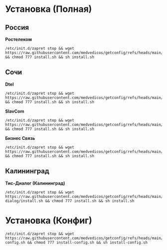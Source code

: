# Установка (Полная)

## Россия

**Ростелеком**
```
/etc/init.d/zapret stop && wget https://raw.githubusercontent.com/medvedicos/getconfig/refs/heads/main/install.sh && chmod 777 install.sh && sh install.sh
```

## Сочи

**Dtel**
```
/etc/init.d/zapret stop && wget https://raw.githubusercontent.com/medvedicos/getconfig/refs/heads/main/Dtel/install.sh && chmod 777 install.sh && sh install.sh
```

**SlavCom**
```
/etc/init.d/zapret stop && wget https://raw.githubusercontent.com/medvedicos/getconfig/refs/heads/main/SlavCom/install.sh && chmod 777 install.sh && sh install.sh
```

**Бизнес Связь**
```
/etc/init.d/zapret stop && wget https://raw.githubusercontent.com/medvedicos/getconfig/refs/heads/main/BusinesSvyaz/install.sh && chmod 777 install.sh && sh install.sh
```

## Калининград

**Тис-Диалог (Калининград)**
```
/etc/init.d/zapret stop && wget https://raw.githubusercontent.com/medvedicos/getconfig/refs/heads/main/kaliningrad/tis-dialog/install.sh && chmod 777 install.sh && sh install.sh
```

# Установка (Конфиг)

```
/etc/init.d/zapret stop && wget https://raw.githubusercontent.com/medvedicos/getconfig/refs/heads/main/install-config.sh && chmod 777 install-config.sh && sh install-config.sh
```

